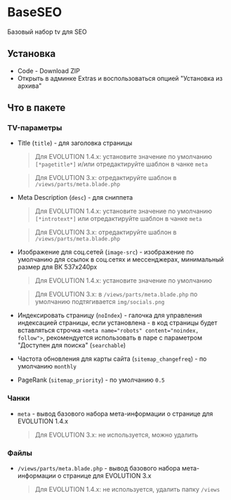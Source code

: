 # BaseSEO
Базовый набор tv для SEO

## Установка
- Code - Download ZIP
- Открыть в админке Extras и воспользоваться опцией "Установка из архива"

## Что в пакете
### TV-параметры
+ Title (`title`) - для заголовка страницы

    > Для EVOLUTION 1.4.x: установите значение по умолчанию `[*pagetitle*]` и/или отредактируйте шаблон в чанке `meta`

    > Для EVOLUTION 3.x: отредактируйте шаблон в `/views/parts/meta.blade.php`

+ Meta Description (`desc`) - для сниппета

    > Для EVOLUTION 1.4.x: установите значение по умолчанию `[*introtext*]` или отредактируйте шаблон в чанке `meta`

    > Для EVOLUTION 3.x: отредактируйте шаблон в `/views/parts/meta.blade.php`

+ Изображение для соц.сетей (`image-src`) - изображение по умолчанию для ссылок в соц.сетях и мессенджерах, минимальный размер для ВК 537x240px

    > Для EVOLUTION 1.4.x: установите значение по умолчанию

    > Для EVOLUTION 3.x: в `/views/parts/meta.blade.php` по умолчанию подтягивается `img/socials.png`

+ Индексировать страницу (`noIndex`) - галочка для управления индексацией страницы, если установлена - в код страницы будет вставляться строчка `<meta name="robots" content="noindex, follow">`, рекомендуется использовать в паре с параметром "Доступен для поиска" (`searchable`)

+ Частота обновления для карты сайта (`sitemap_changefreq`) - по умолчанию `monthly`
+ PageRank (`sitemap_priority`) - по умолчанию `0.5`

### Чанки
+ `meta` - вывод базового набора мета-информации о странице для EVOLUTION 1.4.x

    > Для EVOLUTION 3.x: не используется, можно удалить

### Файлы
+ `/views/parts/meta.blade.php` - вывод базового набора мета-информации о странице для EVOLUTION 3.x

    > Для EVOLUTION 1.4.x: не используется, удалить папку `/views`